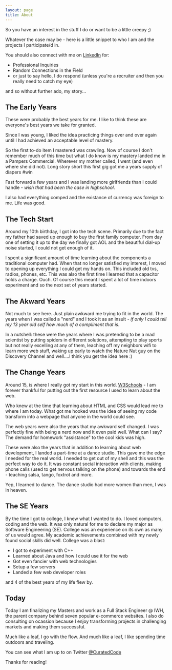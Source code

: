 ```yaml
---
layout: page
title: About
---
```


So you have an interest in the stuff I do or want to be a little creepy ;)

Whatever the case may be - here is a little snippet to who I am and the projects I participate/d in.

You should also connect with me on [LinkedIn](https://www.linkedin.com/pub/david-aviles/89/19a/796) for:
- Professional Inquiries
- Random Connections in the Field
- or just to say hello, I do respond (unless you're a recruiter and then you really need to catch my eye) 

and so without further ado, my story...


## The Early Years

These were probably the best years for me. I like to think these are everyone's best years we take for granted.

Since I was young, I liked the idea practicing things over and over again until I had achieved an acceptable level of mastery.

So the first to-do item I mastered was crawling. Now of course I don't remember much of this time but what I do know is my mastery landed me in a Pampers Commercial. Wherever my mother called, I went (and even where she did not). Long story short this first gig got me a years supply of diapers #win

Fast forward a few years and I was landing more girlfriends than I could handle - *wish that had been the case in highschool*. 

I also had everything comped and the existance of currency was foreign to me. Life was good.


## The Tech Start

Around my 10th birthday, I got into the tech scene. Primarily due to the fact my father had saved up enough to buy the first family computer. From day one of setting it up to the day we finally got AOL and the beautiful dial-up noise started, I could not get enough of it. 

I spent a significant amount of time learning about the components a traditional computer had. When that no longer satisfied my interest, I moved to opening up everything I could get my hands on. This included old tvs, radios, phones, etc. This was also the first time I learned that a capacitor holds a charge. Ouch. Of course this meant I spent a lot of time indoors experiment and so the next set of years started.


## The Akward Years

Not much to see here. Just plain awkward me trying to fit in the world. The years when I was called a "nerd" and I took it as an insult - *if only I could tell my 13 year old self how much of a compliment that is*.

In a nutshell: these were the years where I was pretending to be a mad scientist by putting spiders in different solutions, attempting to play sports but not really excelling at any of them, leaching off my neighbors wifi to learn more web stuff, waking up early to watch the Nature Nut guy on the Discovery Channel and well....I think you get the idea here :)

## The Change Years

Around 15, is where I really got my start in this world. [W3Schools](http://www.w3schools.com/) - I am forever thankful for putting out the first resource I used to learn about the web.

Who knew at the time that learning about HTML and CSS would lead me to where I am today. What got me hooked was the idea of seeing my code transform into a webpage that anyone in the world could see.  

The web years were also the years that my awkward self changed. I was perfectly fine with being a nerd now and it even paid well. What can I say? The demand for homework "assistance" to the cool kids was high.

These were also the years that in addition to learning about web development, I landed a part-time at a dance studio. This gave me the edge I needed for the real world. I needed to get out of my shell and this was the perfect way to do it. It was constant social interaction with clients, making phone calls (used to get nervous talking on the phone) and towards the end - teaching salsa, tango, foxtrot and more.

Yep, I learned to dance. The dance studio had more women than men, I was in heaven.

## The SE Years

By the time I got to college, I knew what I wanted to do. I loved computers, coding and the web. It was only natural for me to declare my major as Software Engineering (SE). College was an experience on its own as many of us would agree. My academic achievements combined with my newly found social skills did well. College was a blast:
- I got to experiment with C++
- Learned about Java and how I could use it for the web
- Got even fancier with web technologies
- Setup a few servers
- Landed a few web developer roles

and 4 of the best years of my life flew by.

## Today

Today I am finalizing my Masters and work as a Full Stack Engineer @ IWH, the parent company behind seven popular e-commerce websites. I also do consulting on ocassion because I enjoy transforming projects in challenging markets and making them successful. 

Much like a leaf, I go with the flow. And much like a leaf, I like spending time outdoors and traveling.

You can see what I am up to on Twitter [@CuratedCode](https://twitter.com/CuratedCode)

Thanks for reading!
